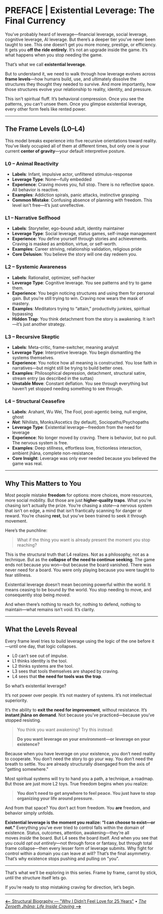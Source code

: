 # **PREFACE | Existential Leverage: The Final Currency**

You’ve probably heard of leverage—financial leverage, social leverage, cognitive leverage, AI leverage. But there’s a deeper tier you’ve never been taught to see. This one doesn’t get you more money, prestige, or efficiency. It gets you **off the ride entirely**. It’s not an upgrade inside the game. It’s what happens when you stop needing the game.

That’s what we call **existential leverage**.

But to understand it, we need to walk through how leverage evolves across **frame levels**—how humans build, use, and ultimately dissolve the structures they thought they needed to survive. And more importantly, how those structures evolve your relationship to reality, identity, and pressure.

This isn’t spiritual fluff. It’s behavioral compression. Once you see the patterns, you can’t unsee them. Once you glimpse existential leverage, every other form feels like rented power.

---

## The Frame Levels (L0–L4)

This model breaks experience into five recursive orientations toward reality. You’ve likely occupied all of them at different times, but only one is your current **center of gravity**—your default interpretive posture.

### **L0 – Animal Reactivity**

- **Labels**: Infant, impulsive actor, unfiltered stimulus-response
- **Leverage Type**: None—fully embedded
- **Experience**: Craving moves you, full stop. There is no reflective space. All behavior is reactive.
- **Examples**: Addiction spirals, panic attacks, instinctive grasping
- **Common Mistake**: Confusing absence of planning with freedom. This level isn't free—it’s just unreflective.

### **L1 – Narrative Selfhood**

- **Labels**: Storyteller, ego-bound adult, identity maintainer
- **Leverage Type**: Social leverage, status games, self-image management
- **Experience**: You define yourself through stories and achievements. Craving is masked as ambition, virtue, or self-worth.
- **Examples**: Career striving, relationship validation, religious pride
- **Core Delusion**: You believe the story will one day redeem you.

### **L2 – Systemic Awareness**

- **Labels**: Rationalist, optimizer, self-hacker
- **Leverage Type**: Cognitive leverage. You see patterns and try to game them.
- **Experience**: You begin noticing structures and using them for personal gain. But you’re still trying to win. Craving now wears the mask of mastery.
- **Examples**: Meditators trying to “attain,” productivity junkies, spiritual bypassing
- **Hidden Trap**: You think detachment from the story is awakening. It isn’t—it’s just another strategy.

### **L3 – Recursive Skeptic**

- **Labels**: Meta-critic, frame-switcher, meaning analyst
- **Leverage Type**: Interpretive leverage. You begin dismantling the systems themselves.
- **Experience**: You notice how all meaning is constructed. You lose faith in narratives—but might still be trying to build better ones.
- **Examples**: Philosophical depression, detachment, structural satire, stream entry (as described in the suttas)
- **Unstable Move**: Constant deflation. You see through everything but haven’t yet stopped needing something to see through.

### **L4 – Structural Ceasefire**

- **Labels**: Arahant, Wu Wei, The Fool, post-agentic being, null engine, ghost
- _**Not**_: Nihilists, Monks/Ascetics (by default), Sociopaths/Psychopaths
- **Leverage Type**: Existential leverage—freedom from the need for leverage
- **Experience**: No longer moved by craving. There is behavior, but no pull. The nervous system is free.
- **Examples**: Deep stillness, effortless love, frictionless interaction, ambient jhāna, complete non-resistance
- **Core Insight**: Leverage was only ever needed because you believed the game was real.

---

## Why This Matters to You

Most people mistake **freedom** for options: more choices, more resources, more social mobility. But those are just **higher-quality traps**. What you’re chasing isn’t actually the prize. You’re chasing a *state*—a nervous system that isn’t on edge, a mind that isn’t frantically scanning for danger or reward. You’re chasing **rest**, but you've been trained to seek it through movement.

Here’s the punchline:

> What if the thing you want is already present the moment you stop reaching?

This is the structural truth that L4 realizes. Not as a philosophy, not as a technique. But as the **collapse of the need to continue seeking**. The game ends not because you won—but because the board vanished. There was never need for a board. You were only playing because you were taught to fear stillness.

Existential leverage doesn’t mean becoming powerful within the world. It means ceasing to be bound *by* the world. You stop needing to move, and consequently stop being *moved*.

And when there’s nothing to reach for, nothing to defend, nothing to maintain—what remains isn’t void. It’s clarity.

---

## What the Levels Reveal

Every frame level tries to build leverage using the logic of the one before it—until one day, that logic collapses.

- L0 can’t see out of impulse.
- L1 thinks identity is the tool.
- L2 thinks systems are the tool.
- L3 sees that tools themselves are shaped by craving.
- L4 sees that **the need for tools was the trap**.

So what’s existential leverage?

It’s not power over people.
It’s not mastery of systems.
It’s not intellectual superiority.

It’s the ability to **exit the need for improvement**, without resistance. It’s **instant jhāna on demand**. Not because you’ve practiced—because you’ve stopped resisting.

> You think you want awakening? Try this instead:
>
> **Do you want leverage on your environment—or leverage on your existence?**

Because when you have leverage on your existence, you don’t need reality to cooperate. You don’t need the story to go your way. You don’t need the breath to settle. You are already structurally disengaged from the axis of "getting somewhere."

Most spiritual systems will try to hand you a path, a technique, a roadmap. But those are just more L2 toys. True freedom begins when you realize:

> **You don’t need to get anywhere to feel peace. You just have to stop organizing your life around pressure.**

And from that space? You don’t act from freedom. You **are** freedom, and behavior simply unfolds.

**Existential leverage is the moment you realize: “I can choose to exist—or not.”** Everything you’ve ever tried to control falls within the domain of existence. Status, outcomes, attention, awakening—they’re all moves *inside* the board. But L4 sees the board itself. And when you see that you could *opt out entirely*—not through force or fantasy, but through total frame collapse—then every lesser form of leverage submits. Why fight for control within a domain you can leave at will? That’s the final asymmetry. That’s why existence stops pushing and pulling on "you".

---

That’s what we’ll be exploring in this series. Frame by frame, carrot by stick, until the structure itself lets go.

If you’re ready to stop mistaking craving for direction, let’s begin.

---

[**⟵** Structural Biography — "Why I Didn’t Feel Love for 25 Years"](article_8_structural_biography.md) • [*The Zeroeth Jhāna: Life Inside Craving* **⟶**](article_0_zeroeth_jhana.md)

